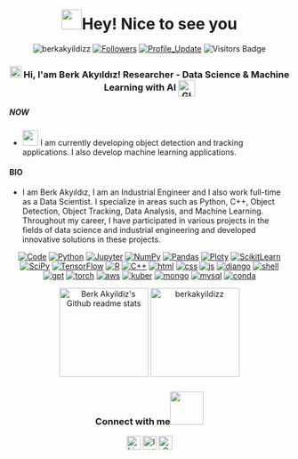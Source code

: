 <h1 align="center"> <img src="https://emojis.slackmojis.com/emojis/images/1531849430/4246/blob-sunglasses.gif?1531849430" width="36"/>Hey! Nice to see you </h1>

<p align="center"> 
    <img src="https://komarev.com/ghpvc/?username=berkakyildizz" alt="berkakyildizz"/>       
    <a href="https://github.com/berkakyildizz?tab=followers"><img alt="Followers" src="https://img.shields.io/github/followers/berkakyildizz?color=4C1&logo=github"></a>
    <a href="https://github.com/berkakyildizz/berkakyildizz" target="_blank"><img alt="Profile_Update" src="https://img.shields.io/github/last-commit/berkakyildizz/berkakyildizz?label=Profile%20update&style=flat-square"></a>
    <img src="https://badges.pufler.dev/visits/berkakyildizz/berkakyildizz" alt="Visitors Badge"/>

</p> 

<h3 align="center"> 
    <img src="https://media.giphy.com/media/hvRJCLFzcasrR4ia7z/giphy.gif" width="21"></a> Hi, I'am Berk Akyıldız! Researcher - Data Science & Machine Learning with AI <img align="center" alt="GIF" width="30"  src="https://64.media.tumblr.com/f0a77ec73fd9feefdc64657a8b6f80ef/tumblr_nbvogcvEux1r51vveo1_400.gifv" width="36"/>
</h3> 

##### NOW
- <img src="https://github.com/TheDudeThatCode/TheDudeThatCode/blob/master/Assets/Developer.gif" width="28"> I am currently developing object detection and tracking applications. I also develop machine learning applications.
  
#### BIO
- I am Berk Akyıldız, I am an Industrial Engineer and I also work full-time as a Data Scientist. I specialize in areas such as Python, C++, Object Detection, Object Tracking, Data Analysis, and Machine Learning. Throughout my career, I have participated in various projects in the fields of data science and industrial engineering and developed innovative solutions in these projects.

<p align="center">
    <a href="https://github.com/berkakyildizz?tab=repositories" target="_blank"><img alt="Code" src="https://img.shields.io/badge/-code-000000?style=flat-square&logo=Plex&logoColor=white"></a>
    <a href="https://github.com/berkakyildizz?tab=repositories&language=python" target="_blank"><img alt="Python" src="https://img.shields.io/badge/Python-FFD43B?style=flat-square&logo=python&logoColor=darkgreen"></a>
    <!--<a href="https://github.com/berkakyildizz?tab=repositories&language=python" target="_blank"><img alt="Python" src="https://img.shields.io/badge/Python-★★★-lightgrey?style=flat-square&labelColor=FFD43B&logo=python&logoColor=darkgreen"></a>-->
    <a href="https://github.com/berkakyildizz?tab=repositories&language=Jupyter Notebook" target="_blank"><img alt="Jupyter" src="https://img.shields.io/badge/Jupyter-F37626.svg?&style=flat-square&logo=Jupyter&logoColor=white"></a>
    <a href="https://github.com/berkakyildizz/09_Python_NumPy_Module" target="_blank"><img alt="NumPy" src="https://img.shields.io/badge/Numpy-777BB4?style=flat-square&logo=numpy&logoColor=white"></a>
    <a href="https://github.com/berkakyildizz/10_Python_Pandas_Module" target="_blank"><img alt="Pandas" src="https://img.shields.io/badge/Pandas-2C2D72?style=flat-square&logo=pandas&logoColor=white"></a>
    <a href="https://github.com/berkakyildizz/11_Python_Matplotlib_Module" target="_blank"><img alt="Ploty" src="https://img.shields.io/badge/Plotly-%233F4F75?style=flat-square&logo=plotly&logoColor=white"></a>
    <a href="https://github.com/berkakyildizz/Python_Decision_Tree_and_Random_Forest" target="_blank"><img alt="ScikitLearn" src="https://img.shields.io/badge/scikit_learn-F7931E?style=flat-square&logo=scikit-learn&logoColor=white"></a>
    <a href="https://github.com/berkakyildizz/93_Python_Data_Analytics_Projects" target="_blank"><img alt="SciPy" src="https://img.shields.io/badge/SciPy-%230C55A5?style=flat-square&logo=scipy&logoColor=white"></a>
    <a href="https://github.com/berkakyildizz/93_Python_Data_Analytics_Projects" target="_blank"><img alt="TensorFlow" src="https://img.shields.io/badge/TensorFlow-FF6F00?style=flat-square&logo=TensorFlow&logoColor=white"></a>    
    <a href="https://github.com/berkakyildizz?tab=repositories&language=r" target="_blank"><img alt="R" src="https://img.shields.io/badge/-R-276DC3?style=flat-square&logo=R&logoColor=white"></a>
    <a href="https://github.com/berkakyildizz?tab=repositories&language=c%2B%2B" target="_blank"><img alt="C++" src="https://img.shields.io/badge/-C%2B%2B-00599C?style=flat-square&logo=C%2B%2B&logoColor=white"></a>
    <a href="https://github.com/berkakyildizz?tab=repositories&language=html" target="_blank"><img alt="html" src="https://img.shields.io/badge/HTML5-E34F26?style=flat-square&logo=html5&logoColor=white"></a>
    <a href="https://github.com/berkakyildizz?tab=repositories&language=css" target="_blank"><img alt="css" src="https://img.shields.io/badge/CSS3-1572B6?style=flat-square&logo=css3&logoColor=white"></a>
    <a href="https://github.com/berkakyildizz?tab=repositories&language=js" target="_blank"><img alt="js" src="https://img.shields.io/badge/JavaScript-323330?style=flat-square&logo=javascript&logoColor=F7DF1E"></a>
    <a href="https://github.com/berkakyildizz?tab=repositories&language=django" target="_blank"><img alt="django" src="https://img.shields.io/badge/Django-092E20?style=for-the-badge&logo=django&logoColor=green"></a>
    <a href="https://github.com/berkakyildizz?tab=repositories&language=shell" target="_blank"><img alt="shell" src="https://img.shields.io/badge/-shell-5391FE?style=flat-square&logo=PowerShell&logoColor=white"></a> 
    <a href="https://github.com/berkakyildizz?tab=repositories&language=gpt" target="_blank"><img alt="gpt" src="https://img.shields.io/badge/ChatGPT-74aa9c?style=flat-square&logo=openai&logoColor=white"></a> 
    <a href="https://github.com/berkakyildizz?tab=repositories&language=torch" target="_blank"><img alt="torch" src="https://img.shields.io/badge/PyTorch-EE4C2C?style=flat-square&logo=pytorch&logoColor=white"></a> 
    <a href="https://github.com/berkakyildizz?tab=repositories&language=aws" target="_blank"><img alt="aws" src="https://img.shields.io/badge/Amazon_AWS-FF9900?style=flat-square&logo=amazonaws&logoColor=white"></a> 
    <a href="https://github.com/berkakyildizz?tab=repositories&language=kuber" target="_blank"><img alt="kuber" src="https://img.shields.io/badge/Kubernetes-3069DE?style=flat-square&logo=kubernetes&logoColor=white"></a> 
    <a href="https://github.com/berkakyildizz?tab=repositories&language=mongo" target="_blank"><img alt="mongo" src="https://img.shields.io/badge/MongoDB-4EA94B?style=flat-square&logo=mongodb&logoColor=white"></a> 
    <a href="https://github.com/berkakyildizz?tab=repositories&language=mysql" target="_blank"><img alt="mysql" src="https://img.shields.io/badge/MySQL-005C84?style=flat-square&logo=mysql&logoColor=white"></a> 
    <a href="https://github.com/berkakyildizz?tab=repositories&language=conda" target="_blank"><img alt="conda" src="https://img.shields.io/badge/conda-342B029.svg?&style=flat-square&logo=anaconda&logoColor=white"></a> 

</p>

<p align="center">
    <img height="160em" src="https://github-readme-stats.vercel.app/api?username=berkakyildizz&theme=jolly&show_icons=true" alt="Berk Akyildiz's Github readme stats">
    <img height="160em" src="http://github-readme-streak-stats.herokuapp.com?user=berkakyildizz&&theme=jolly&show_icons=true" alt="berkakyildizz"/>
</p>
</details>


<div align="center">
<h3> Connect with me<a href="https://gifyu.com/image/Zy2f"><img src="https://github.com/berkakyildizz/berkakyildizz/blob/main/Handshake.gif" width="60"></a>
</h3> 
<p align="center">
    <a href="https://www.linkedin.com/in/melih-berk-akyıldız" target="_blank"><img alt="LinkedIn" width="25px" src="https://github.com/TheDudeThatCode/TheDudeThatCode/blob/master/Assets/Linkedin.svg"></a>
    <a href="https://www.instagram.com/berkakyiildiz" target="_blank"><img alt="Instagram" width="25px" src="https://github.com/TheDudeThatCode/TheDudeThatCode/blob/master/Assets/Instagram.svg"></a>
    <a href="mberkakyildiz@gmail.com" target="_blank"><img alt="Gmail" width="25px" src="https://github.com/TheDudeThatCode/TheDudeThatCode/blob/master/Assets/Gmail.svg"></a> 
</p>  
    

